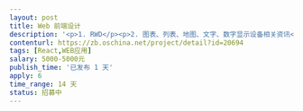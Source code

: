 ```yaml
---                
layout: post       
title: Web 前端设计           
description: '<p>1. RWD</p><p>2. 图表、列表、地图、文字、数字显示设备相关资讯</p><p>3. Ant Design 开发</p><p>4. 约3个页面</p><p>5. 针对网页的排版功能细节之后透过微信或QQ讨论</p><p><br></p><p>开发过程以模拟数据库来测试开发，开发完成后须提供 api 文档。</p><p><br></p><p>有ant design 的项目案例</p><p>简历 (github或blog 地址)</p>'     
contenturl: https://zb.oschina.net/project/detail?id=20694      
tags: [React,WEB应用]            
salary: 5000-5000元          
publish_time: '已发布 1 天'         
apply: 6                   
time_range: 14 天              
status: 招募中                  
---                 
```

